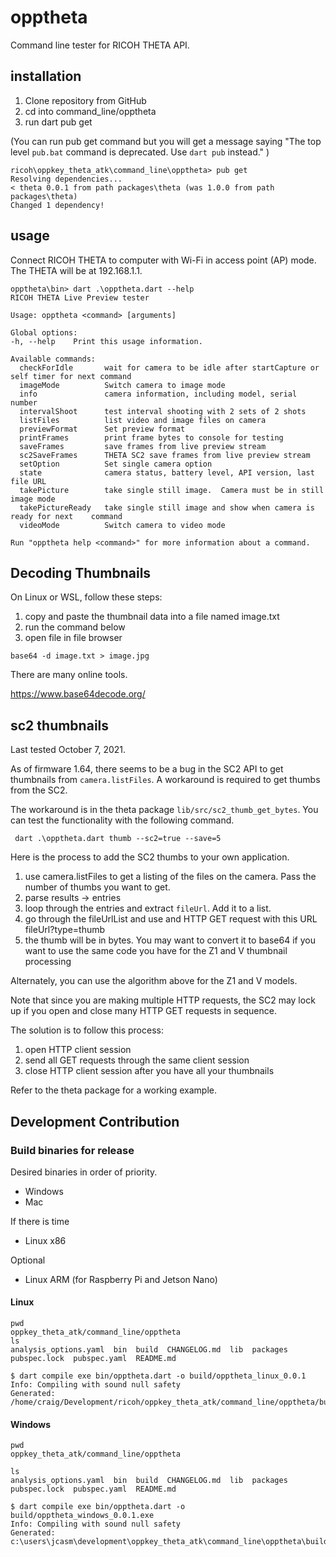 # opptheta

Command line tester for RICOH THETA API.

## installation

1. Clone repository from GitHub
2. cd into command_line/opptheta
3. run dart pub get

(You can run pub get command but you will get a message saying "The top level `pub.bat` command is deprecated. Use `dart pub` instead." )

```
ricoh\oppkey_theta_atk\command_line\opptheta> pub get
Resolving dependencies...
< theta 0.0.1 from path packages\theta (was 1.0.0 from path packages\theta)
Changed 1 dependency!
```

## usage

Connect RICOH THETA to computer with Wi-Fi in access point (AP) mode.
The THETA will be at 192.168.1.1.

```shell
opptheta\bin> dart .\opptheta.dart --help
RICOH THETA Live Preview tester

Usage: opptheta <command> [arguments]

Global options:
-h, --help    Print this usage information.

Available commands:
  checkForIdle       wait for camera to be idle after startCapture or self timer for next command  
  imageMode          Switch camera to image mode
  info               camera information, including model, serial number
  intervalShoot      test interval shooting with 2 sets of 2 shots
  listFiles          list video and image files on camera
  previewFormat      Set preview format
  printFrames        print frame bytes to console for testing
  saveFrames         save frames from live preview stream
  sc2SaveFrames      THETA SC2 save frames from live preview stream
  setOption          Set single camera option
  state              camera status, battery level, API version, last file URL
  takePicture        take single still image.  Camera must be in still image mode
  takePictureReady   take single still image and show when camera is ready for next    command      
  videoMode          Switch camera to video mode

Run "opptheta help <command>" for more information about a command.
```

## Decoding Thumbnails

On Linux or WSL, follow these steps:

1. copy and paste the thumbnail data into a file named image.txt
2. run the command below
3. open file in file browser

```
base64 -d image.txt > image.jpg
```

There are many online tools.

https://www.base64decode.org/

## sc2 thumbnails

Last tested October 7, 2021.

As of firmware 1.64, there seems to be a bug in the SC2 API to get thumbnails from `camera.listFiles`. A workaround is required to get
thumbs from the SC2.

The workaround is in the theta package `lib/src/sc2_thumb_get_bytes`.  You can test the
functionality with the following command.

```
 dart .\opptheta.dart thumb --sc2=true --save=5
```

Here is the process to add the SC2 thumbs to your own application.

1. use camera.listFiles to get a listing of the files on the camera.  Pass the number of thumbs you want to get.
2. parse results -> entries
3. loop through the entries and extract `fileUrl`.  Add it to a list.
4. go through the fileUrlList and use and HTTP GET request with this URL fileUrl?type=thumb
5. the thumb will be in bytes.  You may want to convert it to base64 if you want to use the same code you have for the Z1 and V thumbnail processing

Alternately, you can use the algorithm above for the Z1 and V models.

Note that since you are making multiple HTTP requests, the SC2 may lock up if you open and close many HTTP GET requests in sequence.

The solution is to follow this process:

1. open HTTP client session
2. send all GET requests through the same client session
3. close HTTP client session after you have all your thumbnails

Refer to the theta package for a working example.


## Development Contribution

### Build binaries for release

Desired binaries in order of priority.

* Windows
* Mac

If there is time

* Linux x86

Optional

* Linux ARM (for Raspberry Pi and Jetson Nano)

#### Linux

```
pwd
oppkey_theta_atk/command_line/opptheta
ls
analysis_options.yaml  bin  build  CHANGELOG.md  lib  packages  pubspec.lock  pubspec.yaml  README.md

$ dart compile exe bin/opptheta.dart -o build/opptheta_linux_0.0.1 
Info: Compiling with sound null safety
Generated: /home/craig/Development/ricoh/oppkey_theta_atk/command_line/opptheta/build/opptheta_linux_0.0.1
```
#### Windows

```
pwd
oppkey_theta_atk/command_line/opptheta

ls
analysis_options.yaml  bin  build  CHANGELOG.md  lib  packages  pubspec.lock  pubspec.yaml  README.md

$ dart compile exe bin/opptheta.dart -o build/opptheta_windows_0.0.1.exe 
Info: Compiling with sound null safety
Generated: c:\users\jcasm\development\oppkey_theta_atk\command_line\opptheta\build\opptheta_windows_0.0.1.exe
```